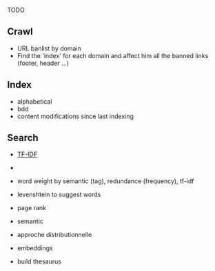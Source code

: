 TODO

## Crawl
- URL banlist by domain
- Find the 'index' for each domain and affect him all the banned links (footer, header ...)

## Index
- alphabetical
- bdd
- content modifications since last indexing

## Search
- [TF-IDF](https://fr.slideshare.net/dalal404/document-similarity-with-vector-space-model)
- 
- word weight by semantic (tag), redundance (frequency), tf-idf
- levenshtein to suggest words
- page rank
- semantic

- approche distributionnelle 
- embeddings
- build thesaurus